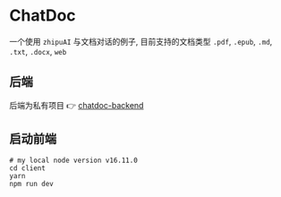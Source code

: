 # ChatDoc

一个使用 `zhipuAI` 与文档对话的例子, 目前支持的文档类型 `.pdf`, `.epub`, `.md`, `.txt`, `.docx`, `web`

## 后端

后端为私有项目 👉
[chatdoc-backend](https://github.com/YueYongDev/chatdoc-backend)

## 启动前端

```shell
# my local node version v16.11.0
cd client
yarn
npm run dev
```
<!-- 
## Docker

```shell
# 请先替换 docker-compose.yml 中的 OPEN_AI_KEY
docker-compose up
``` -->
